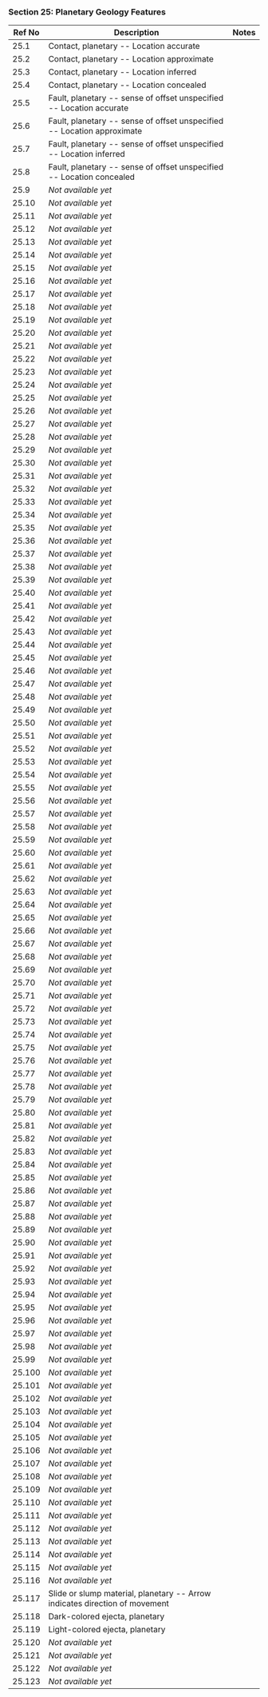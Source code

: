 ### Section 25: Planetary Geology Features

Ref No | Description | Notes
--- | --- | --- 
25.1 | Contact, planetary -- Location accurate | 
25.2 | Contact, planetary -- Location approximate | 
25.3 | Contact, planetary -- Location inferred | 
25.4 | Contact, planetary -- Location concealed | 
25.5 | Fault, planetary -- sense of offset unspecified -- Location accurate|
25.6 | Fault, planetary -- sense of offset unspecified -- Location approximate |
25.7 | Fault, planetary -- sense of offset unspecified -- Location inferred |
25.8 | Fault, planetary -- sense of offset unspecified -- Location concealed |
25.9|_Not available yet_|
25.10|_Not available yet_|
25.11|_Not available yet_|
25.12|_Not available yet_|
25.13|_Not available yet_|
25.14|_Not available yet_|
25.15|_Not available yet_|
25.16|_Not available yet_|
25.17|_Not available yet_|
25.18|_Not available yet_|
25.19|_Not available yet_|
25.20|_Not available yet_|
25.21|_Not available yet_|
25.22|_Not available yet_|
25.23|_Not available yet_|
25.24|_Not available yet_|
25.25|_Not available yet_|
25.26|_Not available yet_|
25.27|_Not available yet_|
25.28|_Not available yet_|
25.29|_Not available yet_|
25.30|_Not available yet_|
25.31|_Not available yet_|
25.32|_Not available yet_|
25.33|_Not available yet_|
25.34|_Not available yet_|
25.35|_Not available yet_|
25.36|_Not available yet_|
25.37|_Not available yet_|
25.38|_Not available yet_|
25.39|_Not available yet_|
25.40|_Not available yet_|
25.41|_Not available yet_|
25.42|_Not available yet_|
25.43|_Not available yet_|
25.44|_Not available yet_|
25.45|_Not available yet_|
25.46|_Not available yet_|
25.47|_Not available yet_|
25.48|_Not available yet_|
25.49|_Not available yet_|
25.50|_Not available yet_|
25.51|_Not available yet_|
25.52|_Not available yet_|
25.53|_Not available yet_|
25.54|_Not available yet_|
25.55|_Not available yet_|
25.56|_Not available yet_|
25.57|_Not available yet_|
25.58|_Not available yet_|
25.59|_Not available yet_|
25.60|_Not available yet_|
25.61|_Not available yet_|
25.62|_Not available yet_|
25.63|_Not available yet_|
25.64|_Not available yet_|
25.65|_Not available yet_|
25.66|_Not available yet_|
25.67|_Not available yet_|
25.68|_Not available yet_|
25.69|_Not available yet_|
25.70|_Not available yet_|
25.71|_Not available yet_|
25.72|_Not available yet_|
25.73|_Not available yet_|
25.74|_Not available yet_|
25.75|_Not available yet_|
25.76|_Not available yet_|
25.77|_Not available yet_|
25.78|_Not available yet_|
25.79|_Not available yet_|
25.80|_Not available yet_|
25.81|_Not available yet_|
25.82|_Not available yet_|
25.83|_Not available yet_|
25.84|_Not available yet_|
25.85|_Not available yet_|
25.86|_Not available yet_|
25.87|_Not available yet_|
25.88|_Not available yet_|
25.89|_Not available yet_|
25.90|_Not available yet_|
25.91|_Not available yet_|
25.92|_Not available yet_|
25.93|_Not available yet_|
25.94|_Not available yet_|
25.95|_Not available yet_|
25.96|_Not available yet_|
25.97|_Not available yet_|
25.98|_Not available yet_|
25.99|_Not available yet_|
25.100|_Not available yet_|
25.101|_Not available yet_|
25.102|_Not available yet_|
25.103|_Not available yet_|
25.104|_Not available yet_|
25.105|_Not available yet_|
25.106|_Not available yet_|
25.107|_Not available yet_|
25.108|_Not available yet_|
25.109|_Not available yet_|
25.110|_Not available yet_|
25.111|_Not available yet_|
25.112|_Not available yet_|
25.113|_Not available yet_|
25.114|_Not available yet_|
25.115|_Not available yet_|
25.116|_Not available yet_|
25.117|Slide or slump material, planetary -- Arrow indicates direction of movement|
25.118|Dark-colored ejecta, planetary|
25.119|Light-colored ejecta, planetary|
25.120|_Not available yet_|
25.121|_Not available yet_|
25.122|_Not available yet_|
25.123|_Not available yet_|


